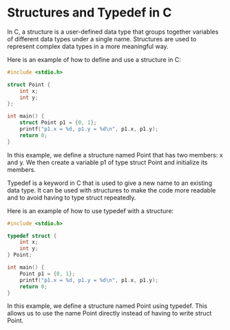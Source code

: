 # Structures and Typedef in C

In C, a structure is a user-defined data type that groups together variables of different data types under a single name. Structures are used to represent complex data types in a more meaningful way.

Here is an example of how to define and use a structure in C:

```c
#include <stdio.h>

struct Point {
    int x;
    int y;
};

int main() {
    struct Point p1 = {0, 1};
    printf("p1.x = %d, p1.y = %d\n", p1.x, p1.y);
    return 0;
}
```
In this example, we define a structure named Point that has two members: x and y. We then create a variable p1 of type struct Point and initialize its members.

Typedef is a keyword in C that is used to give a new name to an existing data type. It can be used with structures to make the code more readable and to avoid having to type struct repeatedly.

Here is an example of how to use typedef with a structure:
```c
#include <stdio.h>

typedef struct {
    int x;
    int y;
} Point;

int main() {
    Point p1 = {0, 1};
    printf("p1.x = %d, p1.y = %d\n", p1.x, p1.y);
    return 0;
}
```
In this example, we define a structure named Point using typedef. This allows us to use the name Point directly instead of having to write struct Point.
